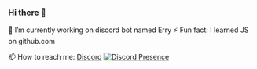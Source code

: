 ### Hi there 👋

🔭 I’m currently working on discord bot named Erry
⚡ Fun fact: I learned JS on github.com

📫 How to reach me: [Discord](https://discord.gg/QSFk3rN492)
[![Discord Presence](https://lanyard.cnrad.dev/api/913117505541775420)](https://discord.com/users/913117505541775420)

<!--
**Rocky-pup/Rocky-pup** is a ✨ _special_ ✨ repository because its `README.md` (this file) appears on your GitHub profile.

Here are some ideas to get you started:

- 🔭 I’m currently working on ...
- 🌱 I’m currently learning ...
- 👯 I’m looking to collaborate on ...
- 🤔 I’m looking for help with ...
- 💬 Ask me about ...
- 📫 How to reach me: ...
- 😄 Pronouns: ...
- ⚡ Fun fact: ...
-->
